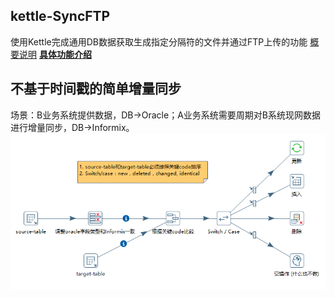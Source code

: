 ## kettle-SyncFTP
使用Kettle完成通用DB数据获取生成指定分隔符的文件并通过FTP上传的功能
[概要说明](https://github.com/missfoxw/kettle-SyncFTP/tree/develop/Sample-FTP)
[**具体功能介绍**](https://www.cnblogs.com/missfox18/p/7642026.html)


## 不基于时间戳的简单增量同步
场景：B业务系统提供数据，DB->Oracle；A业务系统需要周期对B系统现网数据进行增量同步，DB->Informix。
![](https://github.com/missfoxw/kettle-SyncFTP/blob/feature-20190411/Sync-incremental/sync-incremental.png)
